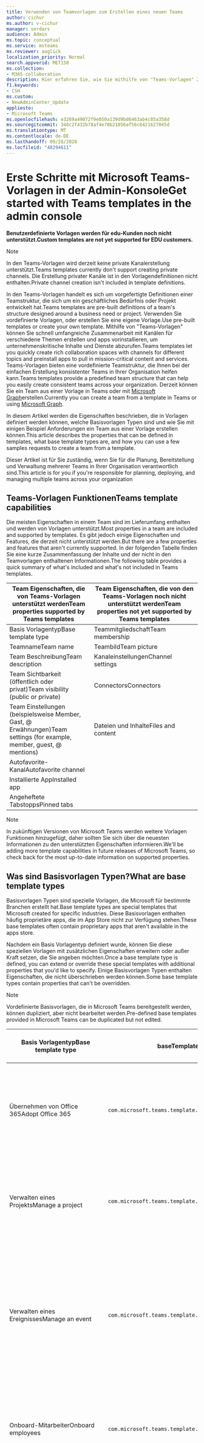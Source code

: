 ```yaml
---
title: Verwenden von Teamvorlagen zum Erstellen eines neuen Teams
author: cichur
ms.author: v-cichur
manager: serdars
audience: Admin
ms.topic: conceptual
ms.service: msteams
ms.reviewer: aaglick
localization_priority: Normal
search.appverid: MET150
ms.collection:
- M365-collaboration
description: Hier erfahren Sie, wie Sie mithilfe von "Teams-Vorlagen" Zusammenarbeits Räume mit Kanälen für verschiedene Themen über vorinstallierte Vorlagen erstellen.
f1.keywords:
- CSH
ms.custom:
- NewAdminCenter_Update
appliesto:
- Microsoft Teams
ms.openlocfilehash: e3269a49072f9e050a139d9bd6463ab4c85a358d
ms.sourcegitcommit: 340c2f432b78af4e78b21056af56c6421627045d
ms.translationtype: MT
ms.contentlocale: de-DE
ms.lasthandoff: 09/28/2020
ms.locfileid: "48294611"
---
```

# <a name="get-started-with-teams-templates-in-the-admin-console"></a><span data-ttu-id="0bc22-103">Erste Schritte mit Microsoft Teams-Vorlagen in der Admin-Konsole</span><span class="sxs-lookup"><span data-stu-id="0bc22-103">Get started with Teams templates in the admin console</span></span>

<span data-ttu-id="0bc22-104">**Benutzerdefinierte Vorlagen werden für edu-Kunden noch nicht unterstützt.**</span><span class="sxs-lookup"><span data-stu-id="0bc22-104">**Custom templates are not yet supported for EDU customers.**</span></span>

> [!NOTE]
> <span data-ttu-id="0bc22-105">In den Teams-Vorlagen wird derzeit keine private Kanalerstellung unterstützt.</span><span class="sxs-lookup"><span data-stu-id="0bc22-105">Teams templates currently don't support creating private channels.</span></span> <span data-ttu-id="0bc22-106">Die Erstellung privater Kanäle ist in den Vorlagendefinitionen nicht enthalten.</span><span class="sxs-lookup"><span data-stu-id="0bc22-106">Private channel creation isn't included in template definitions.</span></span>

<span data-ttu-id="0bc22-107">In den Teams-Vorlagen handelt es sich um vorgefertigte Definitionen einer Teamstruktur, die sich um ein geschäftliches Bedürfnis oder Projekt entwickelt hat.</span><span class="sxs-lookup"><span data-stu-id="0bc22-107">Teams templates are pre-built definitions of a team's structure designed around a business need or project.</span></span> <span data-ttu-id="0bc22-108">Verwenden Sie vordefinierte Vorlagen, oder erstellen Sie eine eigene Vorlage.</span><span class="sxs-lookup"><span data-stu-id="0bc22-108">Use pre-built templates or create your own template.</span></span> <span data-ttu-id="0bc22-109">Mithilfe von "Teams-Vorlagen" können Sie schnell umfangreiche Zusammenarbeit mit Kanälen für verschiedene Themen erstellen und apps vorinstallieren, um unternehmenskritische Inhalte und Dienste abzurufen.</span><span class="sxs-lookup"><span data-stu-id="0bc22-109">Teams templates let you quickly create rich collaboration spaces with channels for different topics and preinstall apps to pull in mission-critical content and services.</span></span> <span data-ttu-id="0bc22-110">Teams-Vorlagen bieten eine vordefinierte Teamstruktur, die Ihnen bei der einfachen Erstellung konsistenter Teams in Ihrer Organisation helfen kann.</span><span class="sxs-lookup"><span data-stu-id="0bc22-110">Teams templates provide a predefined team structure that can help you easily create consistent teams across your organization.</span></span> <span data-ttu-id="0bc22-111">Derzeit können Sie ein Team aus einer Vorlage in Teams oder mit [Microsoft Graph](get-started-with-teams-templates.md)erstellen.</span><span class="sxs-lookup"><span data-stu-id="0bc22-111">Currently you can create a team from a template in Teams or using [Microsoft Graph](get-started-with-teams-templates.md).</span></span>

<span data-ttu-id="0bc22-112">In diesem Artikel werden die Eigenschaften beschrieben, die in Vorlagen definiert werden können, welche Basisvorlagen Typen sind und wie Sie mit einigen Beispiel Anforderungen ein Team aus einer Vorlage erstellen können.</span><span class="sxs-lookup"><span data-stu-id="0bc22-112">This article describes the properties that can be defined in templates, what base template types are, and how you can use a few samples requests to create a team from a template.</span></span>

<span data-ttu-id="0bc22-113">Dieser Artikel ist für Sie zuständig, wenn Sie für die Planung, Bereitstellung und Verwaltung mehrerer Teams in Ihrer Organisation verantwortlich sind.</span><span class="sxs-lookup"><span data-stu-id="0bc22-113">This article is for you if you're responsible for planning, deploying, and managing multiple teams across your organization</span></span>

## <a name="teams-template-capabilities"></a><span data-ttu-id="0bc22-114">Teams-Vorlagen Funktionen</span><span class="sxs-lookup"><span data-stu-id="0bc22-114">Teams template capabilities</span></span>

<span data-ttu-id="0bc22-115">Die meisten Eigenschaften in einem Team sind im Lieferumfang enthalten und werden von Vorlagen unterstützt.</span><span class="sxs-lookup"><span data-stu-id="0bc22-115">Most properties in a team are included and supported by templates.</span></span> <span data-ttu-id="0bc22-116">Es gibt jedoch einige Eigenschaften und Features, die derzeit nicht unterstützt werden.</span><span class="sxs-lookup"><span data-stu-id="0bc22-116">But there are a few properties and features that aren't currently supported.</span></span> <span data-ttu-id="0bc22-117">In der folgenden Tabelle finden Sie eine kurze Zusammenfassung der Inhalte und der nicht in den Teamvorlagen enthaltenen Informationen.</span><span class="sxs-lookup"><span data-stu-id="0bc22-117">The following table provides a quick summary of what's included and what's not included in Teams templates.</span></span>

| <span data-ttu-id="0bc22-118">**Team Eigenschaften, die von Teams-Vorlagen unterstützt werden**</span><span class="sxs-lookup"><span data-stu-id="0bc22-118">**Team properties supported by Teams templates**</span></span> | <span data-ttu-id="0bc22-119">**Team Eigenschaften, die von den Teams-Vorlagen noch nicht unterstützt werden**</span><span class="sxs-lookup"><span data-stu-id="0bc22-119">**Team properties not yet supported by Teams templates**</span></span> |
| ------------------------------------------------ | -------------------------------------------------------- |
| <span data-ttu-id="0bc22-120">Basis Vorlagentyp</span><span class="sxs-lookup"><span data-stu-id="0bc22-120">Base template type</span></span> | <span data-ttu-id="0bc22-121">Teammitgliedschaft</span><span class="sxs-lookup"><span data-stu-id="0bc22-121">Team membership</span></span> |
| <span data-ttu-id="0bc22-122">Teamname</span><span class="sxs-lookup"><span data-stu-id="0bc22-122">Team name</span></span> | <span data-ttu-id="0bc22-123">Teambild</span><span class="sxs-lookup"><span data-stu-id="0bc22-123">Team picture</span></span> |
| <span data-ttu-id="0bc22-124">Team Beschreibung</span><span class="sxs-lookup"><span data-stu-id="0bc22-124">Team description</span></span> | <span data-ttu-id="0bc22-125">Kanaleinstellungen</span><span class="sxs-lookup"><span data-stu-id="0bc22-125">Channel settings</span></span> |
| <span data-ttu-id="0bc22-126">Team Sichtbarkeit (öffentlich oder privat)</span><span class="sxs-lookup"><span data-stu-id="0bc22-126">Team visibility (public or private)</span></span> | <span data-ttu-id="0bc22-127">Connectors</span><span class="sxs-lookup"><span data-stu-id="0bc22-127">Connectors</span></span> |
| <span data-ttu-id="0bc22-128">Team Einstellungen (beispielsweise Member, Gast, @ Erwähnungen)</span><span class="sxs-lookup"><span data-stu-id="0bc22-128">Team settings (for example, member, guest, @ mentions)</span></span> | <span data-ttu-id="0bc22-129">Dateien und Inhalte</span><span class="sxs-lookup"><span data-stu-id="0bc22-129">Files and content</span></span> |
| <span data-ttu-id="0bc22-130">Autofavorite-Kanal</span><span class="sxs-lookup"><span data-stu-id="0bc22-130">Autofavorite channel</span></span> | |
| <span data-ttu-id="0bc22-131">Installierte App</span><span class="sxs-lookup"><span data-stu-id="0bc22-131">Installed app</span></span> | |
| <span data-ttu-id="0bc22-132">Angeheftete Tabstopps</span><span class="sxs-lookup"><span data-stu-id="0bc22-132">Pinned tabs</span></span> | |

> [!NOTE]
> <span data-ttu-id="0bc22-133">In zukünftigen Versionen von Microsoft Teams werden weitere Vorlagen Funktionen hinzugefügt, daher sollten Sie sich über die neuesten Informationen zu den unterstützten Eigenschaften informieren.</span><span class="sxs-lookup"><span data-stu-id="0bc22-133">We'll be adding more template capabilities in future releases of Microsoft Teams, so check back for the most up-to-date information on supported properties.</span></span>

## <a name="what-are-base-template-types"></a><span data-ttu-id="0bc22-134">Was sind Basisvorlagen Typen?</span><span class="sxs-lookup"><span data-stu-id="0bc22-134">What are base template types</span></span>

<span data-ttu-id="0bc22-135">Basisvorlagen Typen sind spezielle Vorlagen, die Microsoft für bestimmte Branchen erstellt hat.</span><span class="sxs-lookup"><span data-stu-id="0bc22-135">Base template types are special templates that Microsoft created for specific industries.</span></span> <span data-ttu-id="0bc22-136">Diese Basisvorlagen enthalten häufig proprietäre apps, die im App Store nicht zur Verfügung stehen.</span><span class="sxs-lookup"><span data-stu-id="0bc22-136">These base templates often contain proprietary apps that aren't available in the apps store.</span></span>

<span data-ttu-id="0bc22-137">Nachdem ein Basis Vorlagentyp definiert wurde, können Sie diese speziellen Vorlagen mit zusätzlichen Eigenschaften erweitern oder außer Kraft setzen, die Sie angeben möchten.</span><span class="sxs-lookup"><span data-stu-id="0bc22-137">Once a base template type is defined, you can extend or override these special templates with additional properties that you'd like to specify.</span></span> <span data-ttu-id="0bc22-138">Einige Basisvorlagen Typen enthalten Eigenschaften, die nicht überschrieben werden können.</span><span class="sxs-lookup"><span data-stu-id="0bc22-138">Some base template types contain properties that can't be overridden.</span></span>

> [!NOTE]
> <span data-ttu-id="0bc22-139">Vordefinierte Basisvorlagen, die in Microsoft Teams bereitgestellt werden, können dupliziert, aber nicht bearbeitet werden.</span><span class="sxs-lookup"><span data-stu-id="0bc22-139">Pre-defined base templates provided in Microsoft Teams can be duplicated but not edited.</span></span>

| <span data-ttu-id="0bc22-140">Basis Vorlagentyp</span><span class="sxs-lookup"><span data-stu-id="0bc22-140">Base template type</span></span> | <span data-ttu-id="0bc22-141">baseTemplateId</span><span class="sxs-lookup"><span data-stu-id="0bc22-141">baseTemplateId</span></span> | <span data-ttu-id="0bc22-142">Eigenschaften, die mit dieser Basisvorlage geliefert werden</span><span class="sxs-lookup"><span data-stu-id="0bc22-142">Properties that come with this base template</span></span> |
| ------------------ |----|----------------------------------------------------- |
| <span data-ttu-id="0bc22-143">Übernehmen von Office 365</span><span class="sxs-lookup"><span data-stu-id="0bc22-143">Adopt Office 365</span></span> |`com.microsoft.teams.template.AdoptOffice365`|  <span data-ttu-id="0bc22-144">Kanäle</span><span class="sxs-lookup"><span data-stu-id="0bc22-144">Channels:</span></span> <ul><li><span data-ttu-id="0bc22-145">Allgemein</span><span class="sxs-lookup"><span data-stu-id="0bc22-145">General</span></span></li> <li><span data-ttu-id="0bc22-146">Ankündigungen</span><span class="sxs-lookup"><span data-stu-id="0bc22-146">Announcements</span></span></li> <li><span data-ttu-id="0bc22-147">Champions Corner</span><span class="sxs-lookup"><span data-stu-id="0bc22-147">Champions corner</span></span></li> <li><span data-ttu-id="0bc22-148">Team Formulare</span><span class="sxs-lookup"><span data-stu-id="0bc22-148">Team forms</span></span></li></ul> <span data-ttu-id="0bc22-149">Apps</span><span class="sxs-lookup"><span data-stu-id="0bc22-149">Apps:</span></span> <ul><li><span data-ttu-id="0bc22-150">Wiki-</span><span class="sxs-lookup"><span data-stu-id="0bc22-150">Wiki</span></span></li>  <li><span data-ttu-id="0bc22-151">Kalender</span><span class="sxs-lookup"><span data-stu-id="0bc22-151">Calendar</span></span></li> |
| <span data-ttu-id="0bc22-152">Verwalten eines Projekts</span><span class="sxs-lookup"><span data-stu-id="0bc22-152">Manage a project</span></span> |`com.microsoft.teams.template.ManageAProject`| <span data-ttu-id="0bc22-153">Kanäle</span><span class="sxs-lookup"><span data-stu-id="0bc22-153">Channels:</span></span> <ul><li><span data-ttu-id="0bc22-154">Allgemein</span><span class="sxs-lookup"><span data-stu-id="0bc22-154">General</span></span></li> <li><span data-ttu-id="0bc22-155">Ankündigungen</span><span class="sxs-lookup"><span data-stu-id="0bc22-155">Announcements</span></span></li> <li><span data-ttu-id="0bc22-156">Ressourcen</span><span class="sxs-lookup"><span data-stu-id="0bc22-156">Resources</span></span></li> <li><span data-ttu-id="0bc22-157">Planung</span><span class="sxs-lookup"><span data-stu-id="0bc22-157">Planning</span></span></li></ul> <span data-ttu-id="0bc22-158">Apps</span><span class="sxs-lookup"><span data-stu-id="0bc22-158">Apps:</span></span><ul><li><span data-ttu-id="0bc22-159">Wiki-</span><span class="sxs-lookup"><span data-stu-id="0bc22-159">Wiki</span></span></li><li><span data-ttu-id="0bc22-160">OneNote</span><span class="sxs-lookup"><span data-stu-id="0bc22-160">OneNote</span></span></li></ul> |
| <span data-ttu-id="0bc22-161">Verwalten eines Ereignisses</span><span class="sxs-lookup"><span data-stu-id="0bc22-161">Manage an event</span></span>|`com.microsoft.teams.template.ManageAnEvent` | <span data-ttu-id="0bc22-162">Kanäle</span><span class="sxs-lookup"><span data-stu-id="0bc22-162">Channels:</span></span> <ul><li><span data-ttu-id="0bc22-163">Allgemein</span><span class="sxs-lookup"><span data-stu-id="0bc22-163">General</span></span></li> <li><span data-ttu-id="0bc22-164">Ankündigungen</span><span class="sxs-lookup"><span data-stu-id="0bc22-164">Announcements</span></span></li> <li><span data-ttu-id="0bc22-165">Budget</span><span class="sxs-lookup"><span data-stu-id="0bc22-165">Budget</span></span></li> <li><span data-ttu-id="0bc22-166">Inhalt</span><span class="sxs-lookup"><span data-stu-id="0bc22-166">Content</span></span></li><li><span data-ttu-id="0bc22-167">Logistik</span><span class="sxs-lookup"><span data-stu-id="0bc22-167">Logistics</span></span></li> <li><span data-ttu-id="0bc22-168">Planung</span><span class="sxs-lookup"><span data-stu-id="0bc22-168">Planning</span></span></li> <li> <span data-ttu-id="0bc22-169">Marketing und PR</span><span class="sxs-lookup"><span data-stu-id="0bc22-169">Marketing and PR</span></span></li></ul> <span data-ttu-id="0bc22-170">Apps</span><span class="sxs-lookup"><span data-stu-id="0bc22-170">Apps:</span></span><ul><li><span data-ttu-id="0bc22-171">Wiki-</span><span class="sxs-lookup"><span data-stu-id="0bc22-171">Wiki</span></span></li><li><span data-ttu-id="0bc22-172">Website</span><span class="sxs-lookup"><span data-stu-id="0bc22-172">Website</span></span></li> <li><span data-ttu-id="0bc22-173">YouTube</span><span class="sxs-lookup"><span data-stu-id="0bc22-173">YouTube</span></span></li> <li><span data-ttu-id="0bc22-174">Planner</span><span class="sxs-lookup"><span data-stu-id="0bc22-174">Planner</span></span></li> <li><span data-ttu-id="0bc22-175">OneNote</span><span class="sxs-lookup"><span data-stu-id="0bc22-175">OneNote</span></span></li></ul> |
|<span data-ttu-id="0bc22-176">Onboard-Mitarbeiter</span><span class="sxs-lookup"><span data-stu-id="0bc22-176">Onboard employees</span></span>|`com.microsoft.teams.template.OnboardEmployees` | <span data-ttu-id="0bc22-177">Kanäle</span><span class="sxs-lookup"><span data-stu-id="0bc22-177">Channels:</span></span> <ul><li><span data-ttu-id="0bc22-178">Allgemein</span><span class="sxs-lookup"><span data-stu-id="0bc22-178">General</span></span></li> <li><span data-ttu-id="0bc22-179">Ankündigungen</span><span class="sxs-lookup"><span data-stu-id="0bc22-179">Announcements</span></span></li> <li><span data-ttu-id="0bc22-180">Mitarbeiter-Chat</span><span class="sxs-lookup"><span data-stu-id="0bc22-180">Employee chat</span></span></li> <li><span data-ttu-id="0bc22-181">Schulungen</span><span class="sxs-lookup"><span data-stu-id="0bc22-181">Training</span></span></li></ul><span data-ttu-id="0bc22-182">Apps</span><span class="sxs-lookup"><span data-stu-id="0bc22-182">Apps:</span></span><ul><li><span data-ttu-id="0bc22-183">Wiki-</span><span class="sxs-lookup"><span data-stu-id="0bc22-183">Wiki</span></span></li><li><span data-ttu-id="0bc22-184">Gemeinschaften</span><span class="sxs-lookup"><span data-stu-id="0bc22-184">Communities</span></span></li></ul>|
|<span data-ttu-id="0bc22-185">Organisieren des Helpdesks</span><span class="sxs-lookup"><span data-stu-id="0bc22-185">Organize help desk</span></span>| `com.microsoft.teams.template.OrganizeHelpDesk`|<span data-ttu-id="0bc22-186">Kanäle</span><span class="sxs-lookup"><span data-stu-id="0bc22-186">Channels:</span></span><ul><li><span data-ttu-id="0bc22-187">Allgemein</span><span class="sxs-lookup"><span data-stu-id="0bc22-187">General</span></span></li><li><span data-ttu-id="0bc22-188">Ankündigungen</span><span class="sxs-lookup"><span data-stu-id="0bc22-188">Announcements</span></span></li><li><span data-ttu-id="0bc22-189">Häufig gestellte Fragen</span><span class="sxs-lookup"><span data-stu-id="0bc22-189">FAQ</span></span></li></ul><span data-ttu-id="0bc22-190">Apps</span><span class="sxs-lookup"><span data-stu-id="0bc22-190">Apps:</span></span><ul><li><span data-ttu-id="0bc22-191">Wiki-</span><span class="sxs-lookup"><span data-stu-id="0bc22-191">Wiki</span></span></li><li><span data-ttu-id="0bc22-192">OneNote</span><span class="sxs-lookup"><span data-stu-id="0bc22-192">OneNote</span></span></li></ul> |
| <span data-ttu-id="0bc22-193">Zusammenarbeit bei der Patientenversorgung</span><span class="sxs-lookup"><span data-stu-id="0bc22-193">Collaborate on patient care</span></span>| `healthcareWard `| <span data-ttu-id="0bc22-194">Kanäle</span><span class="sxs-lookup"><span data-stu-id="0bc22-194">Channels:</span></span><ul><li><span data-ttu-id="0bc22-195">Allgemein</span><span class="sxs-lookup"><span data-stu-id="0bc22-195">General</span></span></li><li><span data-ttu-id="0bc22-196">Ankündigungen</span><span class="sxs-lookup"><span data-stu-id="0bc22-196">Announcements</span></span></li><li><span data-ttu-id="0bc22-197">Kauert</span><span class="sxs-lookup"><span data-stu-id="0bc22-197">Huddles</span></span></li><li><span data-ttu-id="0bc22-198">Runden</span><span class="sxs-lookup"><span data-stu-id="0bc22-198">Rounds</span></span></li><li><span data-ttu-id="0bc22-199">Personal</span><span class="sxs-lookup"><span data-stu-id="0bc22-199">Staffing</span></span></li><li><span data-ttu-id="0bc22-200">Schulungen</span><span class="sxs-lookup"><span data-stu-id="0bc22-200">Training</span></span></li></ul> <span data-ttu-id="0bc22-201">Apps</span><span class="sxs-lookup"><span data-stu-id="0bc22-201">Apps:</span></span> <ul><li><span data-ttu-id="0bc22-202">Wiki-</span><span class="sxs-lookup"><span data-stu-id="0bc22-202">Wiki</span></span></li>|
| <span data-ttu-id="0bc22-203">Zusammenarbeiten an globaler Krise oder Veranstaltung</span><span class="sxs-lookup"><span data-stu-id="0bc22-203">Collaborate on global crisis or event</span></span> |`com.microsoft.teams.template.CollaborateOnAGlobalCrisisOrEvent`| <span data-ttu-id="0bc22-204">Kanäle</span><span class="sxs-lookup"><span data-stu-id="0bc22-204">Channels:</span></span> <ul><li><span data-ttu-id="0bc22-205">Allgemein</span><span class="sxs-lookup"><span data-stu-id="0bc22-205">General</span></span><li><span data-ttu-id="0bc22-206">Ankündigungen</span><span class="sxs-lookup"><span data-stu-id="0bc22-206">Announcements</span></span></li><li><span data-ttu-id="0bc22-207">Welt Nachrichten</span><span class="sxs-lookup"><span data-stu-id="0bc22-207">World news</span></span></li><li><span data-ttu-id="0bc22-208">Business Continuity</span><span class="sxs-lookup"><span data-stu-id="0bc22-208">Business continuity</span></span></li><li><span data-ttu-id="0bc22-209">Remote arbeiten</span><span class="sxs-lookup"><span data-stu-id="0bc22-209">Remote working</span></span></li><li><span data-ttu-id="0bc22-210">Interne Comms</span><span class="sxs-lookup"><span data-stu-id="0bc22-210">Internal comms</span></span></li><li><span data-ttu-id="0bc22-211">Externe Comms</span><span class="sxs-lookup"><span data-stu-id="0bc22-211">External comms</span></span></li><li><span data-ttu-id="0bc22-212">Kundenreklamationen</span><span class="sxs-lookup"><span data-stu-id="0bc22-212">Customer complaints</span></span></li><li><span data-ttu-id="0bc22-213">Kudos</span><span class="sxs-lookup"><span data-stu-id="0bc22-213">Kudos</span></span></li><li><span data-ttu-id="0bc22-214">Executive-Update</span><span class="sxs-lookup"><span data-stu-id="0bc22-214">Executive update</span></span></li></ul><span data-ttu-id="0bc22-215">Apps</span><span class="sxs-lookup"><span data-stu-id="0bc22-215">Apps:</span></span> <ul><li><span data-ttu-id="0bc22-216">Lob</span><span class="sxs-lookup"><span data-stu-id="0bc22-216">Praise</span></span></li><li><span data-ttu-id="0bc22-217">Wiki-</span><span class="sxs-lookup"><span data-stu-id="0bc22-217">Wiki</span></span></li><li><span data-ttu-id="0bc22-218">Website</span><span class="sxs-lookup"><span data-stu-id="0bc22-218">Website</span></span></li></ul>|
|<span data-ttu-id="0bc22-219">Zusammenarbeiten in einer Bankfiliale</span><span class="sxs-lookup"><span data-stu-id="0bc22-219">Collaborate within a bank branch</span></span>| `com.microsoft.teams.template.CollaborateWithinABankBranch `|<span data-ttu-id="0bc22-220">Kanäle</span><span class="sxs-lookup"><span data-stu-id="0bc22-220">Channels:</span></span> <ul><li><span data-ttu-id="0bc22-221">Allgemein</span><span class="sxs-lookup"><span data-stu-id="0bc22-221">General</span></span><li><span data-ttu-id="0bc22-222">Ankündigungen</span><span class="sxs-lookup"><span data-stu-id="0bc22-222">Announcements</span></span></li><li><span data-ttu-id="0bc22-223">Kauert</span><span class="sxs-lookup"><span data-stu-id="0bc22-223">Huddles</span></span></li><li><span data-ttu-id="0bc22-224">Kundenbesprechungen</span><span class="sxs-lookup"><span data-stu-id="0bc22-224">Customer meetings</span></span></li><li><span data-ttu-id="0bc22-225">Coaching</span><span class="sxs-lookup"><span data-stu-id="0bc22-225">Coaching</span></span></li><li><span data-ttu-id="0bc22-226">Qualifikationsentwicklung</span><span class="sxs-lookup"><span data-stu-id="0bc22-226">Skills development</span></span></li><li><span data-ttu-id="0bc22-227">Kreditbearbeitung</span><span class="sxs-lookup"><span data-stu-id="0bc22-227">Loan processing</span></span></li><li><span data-ttu-id="0bc22-228">Kundenreklamationen</span><span class="sxs-lookup"><span data-stu-id="0bc22-228">Customer complaints</span></span></li><li><span data-ttu-id="0bc22-229">Kudos</span><span class="sxs-lookup"><span data-stu-id="0bc22-229">Kudos</span></span></li><li><span data-ttu-id="0bc22-230">Lustige Sachen</span><span class="sxs-lookup"><span data-stu-id="0bc22-230">Fun stuff</span></span></li><li><span data-ttu-id="0bc22-231">Compliance</span><span class="sxs-lookup"><span data-stu-id="0bc22-231">Compliance</span></span></li></ul>|
|<span data-ttu-id="0bc22-232">Koordinieren der Vorfall Antwort</span><span class="sxs-lookup"><span data-stu-id="0bc22-232">Coordinate incident response</span></span>| `com.microsoft.teams.template.CoordinateIncidentResponse`|<span data-ttu-id="0bc22-233">Kanäle</span><span class="sxs-lookup"><span data-stu-id="0bc22-233">Channels:</span></span> <ul><li><span data-ttu-id="0bc22-234">Allgemein</span><span class="sxs-lookup"><span data-stu-id="0bc22-234">General</span></span><li><span data-ttu-id="0bc22-235">Ankündigungen</span><span class="sxs-lookup"><span data-stu-id="0bc22-235">Announcements</span></span></li><li><span data-ttu-id="0bc22-236">Logistik</span><span class="sxs-lookup"><span data-stu-id="0bc22-236">Logistics</span></span></li><li><span data-ttu-id="0bc22-237">Planung</span><span class="sxs-lookup"><span data-stu-id="0bc22-237">Planning</span></span></li><li><span data-ttu-id="0bc22-238">Recovery</span><span class="sxs-lookup"><span data-stu-id="0bc22-238">Recovery</span></span></li><li><span data-ttu-id="0bc22-239">Dringend</span><span class="sxs-lookup"><span data-stu-id="0bc22-239">Urgent</span></span></li></ul> <span data-ttu-id="0bc22-240">Apps</span><span class="sxs-lookup"><span data-stu-id="0bc22-240">Apps:</span></span> <ul><li><span data-ttu-id="0bc22-241">Wiki-</span><span class="sxs-lookup"><span data-stu-id="0bc22-241">Wiki</span></span></li><li><span data-ttu-id="0bc22-242">Excel</span><span class="sxs-lookup"><span data-stu-id="0bc22-242">Excel</span></span></li><li><span data-ttu-id="0bc22-243">OneNote</span><span class="sxs-lookup"><span data-stu-id="0bc22-243">OneNote</span></span></li><li><span data-ttu-id="0bc22-244">SharePoint</span><span class="sxs-lookup"><span data-stu-id="0bc22-244">SharePoint</span></span></li><li><span data-ttu-id="0bc22-245">Planner</span><span class="sxs-lookup"><span data-stu-id="0bc22-245">Planner</span></span></li></ul>|
|<span data-ttu-id="0bc22-246">Krankenhaus</span><span class="sxs-lookup"><span data-stu-id="0bc22-246">Hospital</span></span>| <span data-ttu-id="0bc22-247">`healthcareHospita`l</span><span class="sxs-lookup"><span data-stu-id="0bc22-247">`healthcareHospita`l</span></span> |<span data-ttu-id="0bc22-248">Kanäle</span><span class="sxs-lookup"><span data-stu-id="0bc22-248">Channels:</span></span> <ul><li><span data-ttu-id="0bc22-249">Allgemein</span><span class="sxs-lookup"><span data-stu-id="0bc22-249">General</span></span><li><span data-ttu-id="0bc22-250">Ankündigungen</span><span class="sxs-lookup"><span data-stu-id="0bc22-250">Announcements</span></span></li><li><span data-ttu-id="0bc22-251">Compliance</span><span class="sxs-lookup"><span data-stu-id="0bc22-251">Compliance</span></span></li><li><span data-ttu-id="0bc22-252">Freiheits</span><span class="sxs-lookup"><span data-stu-id="0bc22-252">Custodial</span></span></li><li><span data-ttu-id="0bc22-253">Personalwesen</span><span class="sxs-lookup"><span data-stu-id="0bc22-253">Human resources</span></span></li><li><span data-ttu-id="0bc22-254">Apotheke</span><span class="sxs-lookup"><span data-stu-id="0bc22-254">Pharmacy</span></span></li></ul> <span data-ttu-id="0bc22-255">Apps</span><span class="sxs-lookup"><span data-stu-id="0bc22-255">Apps:</span></span> <ul><li><span data-ttu-id="0bc22-256">Wiki-</span><span class="sxs-lookup"><span data-stu-id="0bc22-256">Wiki</span></span></li></ul>|
|<span data-ttu-id="0bc22-257">Organisieren eines Shops</span><span class="sxs-lookup"><span data-stu-id="0bc22-257">Organize a store</span></span>| `retailStore` |<span data-ttu-id="0bc22-258">Kanäle</span><span class="sxs-lookup"><span data-stu-id="0bc22-258">Channels:</span></span> <ul><li><span data-ttu-id="0bc22-259">Allgemein</span><span class="sxs-lookup"><span data-stu-id="0bc22-259">General</span></span><li><span data-ttu-id="0bc22-260">UMSCHALT Übergabe</span><span class="sxs-lookup"><span data-stu-id="0bc22-260">Shift handoff</span></span></li><li><span data-ttu-id="0bc22-261">Lerntools</span><span class="sxs-lookup"><span data-stu-id="0bc22-261">Learning</span></span></li></ul> <span data-ttu-id="0bc22-262">Apps</span><span class="sxs-lookup"><span data-stu-id="0bc22-262">Apps:</span></span> <ul><li><span data-ttu-id="0bc22-263">Wiki-</span><span class="sxs-lookup"><span data-stu-id="0bc22-263">Wiki</span></span></li></ul>|
|<span data-ttu-id="0bc22-264">Qualität und Sicherheit</span><span class="sxs-lookup"><span data-stu-id="0bc22-264">Quality and safety</span></span> |`com.microsoft.teams.template.QualitySafety`|<span data-ttu-id="0bc22-265">Kanäle</span><span class="sxs-lookup"><span data-stu-id="0bc22-265">Channels:</span></span> <ul><li><span data-ttu-id="0bc22-266">Allgemein</span><span class="sxs-lookup"><span data-stu-id="0bc22-266">General</span></span><li><span data-ttu-id="0bc22-267">Ankündigungen</span><span class="sxs-lookup"><span data-stu-id="0bc22-267">Announcements</span></span></li><li><span data-ttu-id="0bc22-268">Zeile 1</span><span class="sxs-lookup"><span data-stu-id="0bc22-268">Line 1</span></span></li><li><span data-ttu-id="0bc22-269">Zeile 2</span><span class="sxs-lookup"><span data-stu-id="0bc22-269">Line 2</span></span></li><li><span data-ttu-id="0bc22-270">Zeile 3</span><span class="sxs-lookup"><span data-stu-id="0bc22-270">Line 3</span></span></li><li><span data-ttu-id="0bc22-271">Sicherheit</span><span class="sxs-lookup"><span data-stu-id="0bc22-271">Safety</span></span></li><li><span data-ttu-id="0bc22-272">Schulungen</span><span class="sxs-lookup"><span data-stu-id="0bc22-272">Training</span></span></li><li><span data-ttu-id="0bc22-273">Wartung</span><span class="sxs-lookup"><span data-stu-id="0bc22-273">Maintenance</span></span></li><li><span data-ttu-id="0bc22-274">Lustige Sachen</span><span class="sxs-lookup"><span data-stu-id="0bc22-274">Fun stuff</span></span></li></ul> <span data-ttu-id="0bc22-275">Apps</span><span class="sxs-lookup"><span data-stu-id="0bc22-275">Apps:</span></span> <ul><li><span data-ttu-id="0bc22-276">Wiki-</span><span class="sxs-lookup"><span data-stu-id="0bc22-276">Wiki</span></span></li></ul>|
|<span data-ttu-id="0bc22-277">Zusammenarbeit im Einzelhandel – Manager</span><span class="sxs-lookup"><span data-stu-id="0bc22-277">Retail - manager collaboration</span></span>| `retailManagerCollaboration` |<span data-ttu-id="0bc22-278">Kanäle</span><span class="sxs-lookup"><span data-stu-id="0bc22-278">Channels:</span></span> <ul><li><span data-ttu-id="0bc22-279">Allgemein</span><span class="sxs-lookup"><span data-stu-id="0bc22-279">General</span></span><li><span data-ttu-id="0bc22-280">Vorgänge</span><span class="sxs-lookup"><span data-stu-id="0bc22-280">Operations</span></span></li><li><span data-ttu-id="0bc22-281">Lerntools</span><span class="sxs-lookup"><span data-stu-id="0bc22-281">Learning</span></span></li></ul> <span data-ttu-id="0bc22-282">Apps</span><span class="sxs-lookup"><span data-stu-id="0bc22-282">Apps:</span></span> <ul><li><span data-ttu-id="0bc22-283">Wiki-</span><span class="sxs-lookup"><span data-stu-id="0bc22-283">Wiki</span></span></li></ul>|
||||

<span data-ttu-id="0bc22-284">Weitere Informationen zu den Vorlagenkategorien finden Sie in den folgenden Kategorien:</span><span class="sxs-lookup"><span data-stu-id="0bc22-284">For more information about the template categories, see the following categories:</span></span>

- [<span data-ttu-id="0bc22-285">Finanz Vorlagen</span><span class="sxs-lookup"><span data-stu-id="0bc22-285">Financial templates</span></span>](financial-teams-templates-in-the-admin-console.md)
- [<span data-ttu-id="0bc22-286">Allgemeine Vorlagen</span><span class="sxs-lookup"><span data-stu-id="0bc22-286">General templates</span></span>](general-teams-templates-in-the-admin-console.md)
- [<span data-ttu-id="0bc22-287">Government-Vorlagen</span><span class="sxs-lookup"><span data-stu-id="0bc22-287">Government templates</span></span>](government-teams-templates-in-the-admin-console.md)
- [<span data-ttu-id="0bc22-288">Healthcare-Vorlagen</span><span class="sxs-lookup"><span data-stu-id="0bc22-288">Healthcare templates</span></span>](expand-teams-across-your-org/healthcare/healthcare-templates-admin-console.md)
- [<span data-ttu-id="0bc22-289">Fertigungs Vorlagen</span><span class="sxs-lookup"><span data-stu-id="0bc22-289">Manufacturing templates</span></span>](manufacturing-teams-templates-in-the-admin-console.md)
- [<span data-ttu-id="0bc22-290">Einzelhandels Vorlagen</span><span class="sxs-lookup"><span data-stu-id="0bc22-290">Retail templates</span></span>](retail-teams-templates-in-the-admin-console.md)

## <a name="template-size-limits"></a><span data-ttu-id="0bc22-291">Größenbeschränkungen für Vorlagen</span><span class="sxs-lookup"><span data-stu-id="0bc22-291">Template size limits</span></span>

<span data-ttu-id="0bc22-292">Vorlagen sind auf eine bestimmte Anzahl von Kanälen, Registerkarten und apps limitiert.</span><span class="sxs-lookup"><span data-stu-id="0bc22-292">Templates are limited to a specific number of channels, tabs, and apps.</span></span>

 > [!Note]
 > <span data-ttu-id="0bc22-293">Sie können dem Team weitere Kanäle, Registerkarten und apps hinzufügen, nachdem es aus einer Vorlage erstellt wurde.</span><span class="sxs-lookup"><span data-stu-id="0bc22-293">You can add more channels, tabs, and apps to the team after it's been created from a template.</span></span>

|<span data-ttu-id="0bc22-294">Feature</span><span class="sxs-lookup"><span data-stu-id="0bc22-294">Feature</span></span> | <span data-ttu-id="0bc22-295">Limit</span><span class="sxs-lookup"><span data-stu-id="0bc22-295">Limit</span></span>|
|-|-|
|<span data-ttu-id="0bc22-296">Kanäle pro Vorlage</span><span class="sxs-lookup"><span data-stu-id="0bc22-296">Channels per template</span></span> | <span data-ttu-id="0bc22-297">15</span><span class="sxs-lookup"><span data-stu-id="0bc22-297">15</span></span> |
|<span data-ttu-id="0bc22-298">Tabstopps pro Kanal in einer Vorlage</span><span class="sxs-lookup"><span data-stu-id="0bc22-298">Tabs per channel in a template</span></span> | <span data-ttu-id="0bc22-299">20</span><span class="sxs-lookup"><span data-stu-id="0bc22-299">20</span></span> |
|<span data-ttu-id="0bc22-300">Apps pro Vorlage</span><span class="sxs-lookup"><span data-stu-id="0bc22-300">Apps per template</span></span> | <span data-ttu-id="0bc22-301">50</span><span class="sxs-lookup"><span data-stu-id="0bc22-301">50</span></span>|
|||

<span data-ttu-id="0bc22-302">Weitere Informationen finden Sie unter [Grenzwerte und Spezifikationen von Teams](limits-specifications-teams.md) .</span><span class="sxs-lookup"><span data-stu-id="0bc22-302">See [Limits and specifications of Teams](limits-specifications-teams.md) for more information.</span></span>

## <a name="related-topics"></a><span data-ttu-id="0bc22-303">Verwandte Themen</span><span class="sxs-lookup"><span data-stu-id="0bc22-303">Related topics</span></span>

- [<span data-ttu-id="0bc22-304">Erstellen einer benutzerdefinierten Teamvorlage</span><span class="sxs-lookup"><span data-stu-id="0bc22-304">Create a custom team template</span></span>](create-a-team-template.md)
- [<span data-ttu-id="0bc22-305">Erstellen einer Teamvorlage aus einer vorhandenen Teamvorlage</span><span class="sxs-lookup"><span data-stu-id="0bc22-305">Create a team template from an existing team template</span></span>](create-template-from-existing-template.md)
- [<span data-ttu-id="0bc22-306">Erstellen einer Vorlage aus einem vorhandenen Team</span><span class="sxs-lookup"><span data-stu-id="0bc22-306">Create a template from an existing team</span></span>](create-template-from-existing-team.md)
